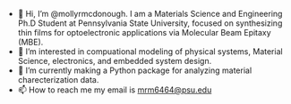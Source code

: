 - 👋 Hi, I’m @mollyrmcdonough. I am a Materials Science and Engineering Ph.D Student at Pennsylvania State University, focused on synthesizing thin films for optoelectronic applications via Molecular Beam Epitaxy (MBE).  
- 👀 I’m interested in compuational modeling of physical systems, Material Science, electronics, and embedded system design. 
- 🌱 I’m currently making a Python package for analyzing material charecterization data. 
- 📫 How to reach me my email is mrm6464@psu.edu

<!---
mollyrmcdonough/mollyrmcdonough is a ✨ special ✨ repository because its `README.md` (this file) appears on your GitHub profile.
You can click the Preview link to take a look at your changes.
--->
